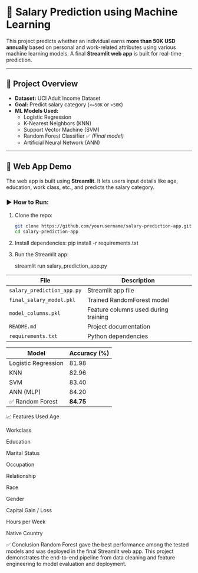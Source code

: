 # 💼 Salary Prediction using Machine Learning

This project predicts whether an individual earns **more than 50K USD annually** based on personal and work-related attributes using various machine learning models. A final **Streamlit web app** is built for real-time prediction.

---

## 📌 Project Overview

- **Dataset:** UCI Adult Income Dataset
- **Goal:** Predict salary category (`<=50K` or `>50K`)
- **ML Models Used:**
  - Logistic Regression
  - K-Nearest Neighbors (KNN)
  - Support Vector Machine (SVM)
  - Random Forest Classifier ✅ *(Final model)*
  - Artificial Neural Network (ANN)

---

## 🚀 Web App Demo

The web app is built using **Streamlit**. It lets users input details like age, education, work class, etc., and predicts the salary category.

### ▶️ How to Run:

1. Clone the repo:
   ```bash
   git clone https://github.com/yourusername/salary-prediction-app.git
   cd salary-prediction-app
2. Install dependencies:
   pip install -r requirements.txt

3. Run the Streamlit app:

   streamlit run salary_prediction_app.py


  | File                       | Description                          |
| -------------------------- | ------------------------------------ |
| `salary_prediction_app.py` | Streamlit app file                   |
| `final_salary_model.pkl`   | Trained RandomForest model           |
| `model_columns.pkl`        | Feature columns used during training |
| `README.md`                | Project documentation                |
| `requirements.txt`         | Python dependencies                  |



| Model               | Accuracy (%) |
| ------------------- | ------------ |
| Logistic Regression | 81.98        |
| KNN                 | 82.96        |
| SVM                 | 83.40        |
| ANN (MLP)           | 84.20        |
| ✅ Random Forest     | **84.75**    |



📈 Features Used
Age

Workclass

Education

Marital Status

Occupation

Relationship

Race

Gender

Capital Gain / Loss

Hours per Week

Native Country


✅ Conclusion
Random Forest gave the best performance among the tested models and was deployed in the final Streamlit web app. This project demonstrates the end-to-end pipeline from data cleaning and feature engineering to model evaluation and deployment.
